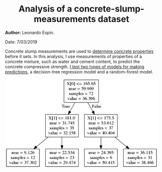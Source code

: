 <center> <h1>Analysis of a concrete-slump-measurements dataset</h1> </center>

**Author:** Leonardo Espin.

Date: 7/03/2019

Concrete slump measurements are used to [determine concrete properties](https://en.wikipedia.org/wiki/Concrete_slump_test) before it sets. In this analysis, I use measurements of properties of a concrete mixture, such as water and cement content,  to predict the concrete compressive strength. [I test two types of models for making predictions](https://leoespin.github.io/concrete_slump/), a decision-tree regression model and a random-forest model. 

![decision tree](output.png "x[0]=cement content, x[1]=water content")
